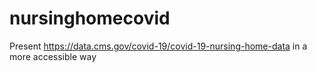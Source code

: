 # nursinghomecovid
Present https://data.cms.gov/covid-19/covid-19-nursing-home-data in a more accessible way
